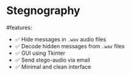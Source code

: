 # Stegnography
#features:
- ✅ Hide messages in `.wav` audio files
- ✅ Decode hidden messages from `.wav` files
- ✅ GUI using Tkinter
- ✅ Send stego-audio via email
- ✅ Minimal and clean interface
